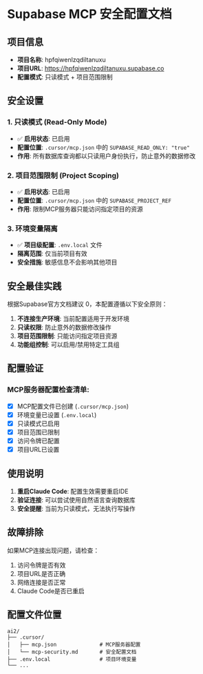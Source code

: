 # Supabase MCP 安全配置文档

## 项目信息
- **项目名称**: hpfqiwenlzqdiltanuxu
- **项目URL**: https://hpfqiwenlzqdiltanuxu.supabase.co
- **配置模式**: 只读模式 + 项目范围限制

## 安全设置

### 1. 只读模式 (Read-Only Mode)
- ✅ **启用状态**: 已启用
- **配置位置**: `.cursor/mcp.json` 中的 `SUPABASE_READ_ONLY: "true"`
- **作用**: 所有数据库查询都以只读用户身份执行，防止意外的数据修改

### 2. 项目范围限制 (Project Scoping)
- ✅ **启用状态**: 已启用
- **配置位置**: `.cursor/mcp.json` 中的 `SUPABASE_PROJECT_REF`
- **作用**: 限制MCP服务器只能访问指定项目的资源

### 3. 环境变量隔离
- ✅ **项目级配置**: `.env.local` 文件
- **隔离范围**: 仅当前项目有效
- **安全措施**: 敏感信息不会影响其他项目

## 安全最佳实践

根据Supabase官方文档建议 <mcreference link="https://supabase.com/docs/guides/getting-started/mcp" index="0">0</mcreference>，本配置遵循以下安全原则：

1. **不连接生产环境**: 当前配置适用于开发环境
2. **只读权限**: 防止意外的数据修改操作
3. **项目范围限制**: 只能访问指定项目资源
4. **功能组控制**: 可以启用/禁用特定工具组

## 配置验证

### MCP服务器配置检查清单:
- [x] MCP配置文件已创建 (`.cursor/mcp.json`)
- [x] 环境变量已设置 (`.env.local`)
- [x] 只读模式已启用
- [x] 项目范围已限制
- [x] 访问令牌已配置
- [x] 项目URL已设置

## 使用说明

1. **重启Claude Code**: 配置生效需要重启IDE
2. **验证连接**: 可以尝试使用自然语言查询数据库
3. **安全提醒**: 当前为只读模式，无法执行写操作

## 故障排除

如果MCP连接出现问题，请检查：
1. 访问令牌是否有效
2. 项目URL是否正确
3. 网络连接是否正常
4. Claude Code是否已重启

## 配置文件位置

```
ai2/
├── .cursor/
│   ├── mcp.json              # MCP服务器配置
│   └── mcp-security.md       # 安全配置文档
├── .env.local                # 项目环境变量
└── ...
```